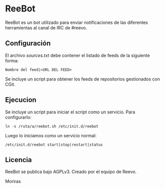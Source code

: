 # ReeBot

ReeBot es un bot utilizado para enviar notificaciones de las diferentes herramientas al canal de IRC de #reevo.


## Configuración

El archivo *sources.txt* debe contener el listado de feeds de la siguiente forma:
```
Nombre del feed|<URL DEL FEED>
```

Se incluye un script para obtener los feeds de repositorios gestionados con CGit.


## Ejecucion

Se incluye un script para iniciar el script como un servicio. Para configurarlo:

```
ln -s /ruta/a/reebot.sh /etc/init.d/reebot
```

Luego lo iniciamos como un servicio normal:

```
/etc/init.d/reebot start|stop|restart|status
```

## Licencia

ReeBot se publica bajo AGPLv3. Creado por el equipo de Reevo.

Moriras
